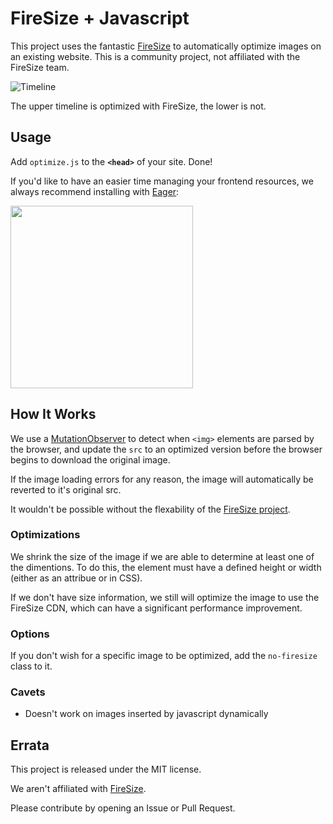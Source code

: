 # FireSize + Javascript

This project uses the fantastic [FireSize](http://firesize.com/) to automatically optimize images
on an existing website.  This is a community project, not affiliated with the FireSize team.

![Timeline](https://i.imgur.com/GCwIj4n.png)

The upper timeline is optimized with FireSize, the lower is not.

## Usage

Add `optimize.js` to the **`<head>`** of your site.  Done!

If you'd like to have an easier time managing your frontend resources, we always recommend installing with [Eager](https://eager.io):

<a href="https://eager.io/app/8Qy6FkTP1WY3/install?source=button">
	<img src="https://install.eager.io/cta/apps/8Qy6FkTP1WY3.png" border="0" width="292">
</a>

## How It Works

We use a [MutationObserver](https://developer.mozilla.org/en-US/docs/Web/API/MutationObserver)
to detect when `<img>` elements are parsed by the browser, and update the `src`
to an optimized version before the browser begins to download the original image.

If the image loading errors for any reason, the image will automatically be reverted to it's
original src.

It wouldn't be possible without the flexability of the [FireSize project](http://firesize.com/).

### Optimizations

We shrink the size of the image if we are able to determine at least one of the dimentions.
To do this, the element must have a defined height or width (either as an attribue or in CSS).

If we don't have size information, we still will optimize the image to use the FireSize CDN,
which can have a significant performance improvement.

### Options

If you don't wish for a specific image to be optimized, add the `no-firesize` class to it.

### Cavets

- Doesn't work on images inserted by javascript dynamically

## Errata

This project is released under the MIT license.

We aren't affiliated with [FireSize](http://firesize).

Please contribute by opening an Issue or Pull Request.
